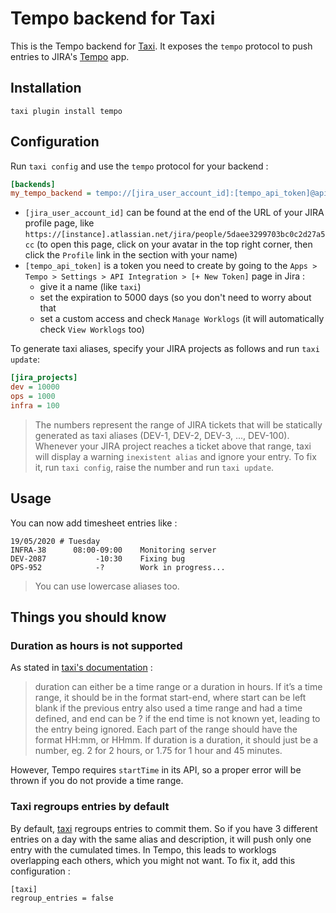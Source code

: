 Tempo backend for Taxi
======================

This is the Tempo backend for [Taxi](https://github.com/sephii/taxi). It
exposes the `tempo` protocol to push entries to JIRA's [Tempo](https://www.tempo.io) app.

Installation
------------

```shell
taxi plugin install tempo
```

Configuration
-------------

Run `taxi config` and use the `tempo` protocol for your backend :

```ini
[backends]
my_tempo_backend = tempo://[jira_user_account_id]:[tempo_api_token]@api.tempo.io/core/3/
```

* `[jira_user_account_id]` can be found at the end of the URL of your JIRA profile page, like `https://[instance].atlassian.net/jira/people/5daee3299703bc0c2d27a5cc` (to open this page, click on your avatar in the top right corner, then click the `Profile` link in the section with your name)
* `[tempo_api_token]` is a token you need to create by going to the `Apps > Tempo > Settings > API Integration > [+ New Token]` page in Jira :
    * give it a name (like `taxi`)
    * set the expiration to 5000 days (so you don't need to worry about that
    * set a custom access and check `Manage Worklogs` (it will automatically check `View Worklogs` too)

To generate taxi aliases, specify your JIRA projects as follows and run `taxi update`:

```ini
[jira_projects]
dev = 10000
ops = 1000
infra = 100
```

> The numbers represent the range of JIRA tickets that will be statically generated as taxi aliases (DEV-1, DEV-2, DEV-3, ..., DEV-100). Whenever your JIRA project reaches a ticket above that range, taxi will display a warning `inexistent alias` and ignore your entry. To fix it, run `taxi config`, raise the number and run `taxi update`.

Usage
-----

You can now add timesheet entries like :

```
19/05/2020 # Tuesday
INFRA-38      08:00-09:00    Monitoring server
DEV-2087           -10:30    Fixing bug
OPS-952            -?        Work in progress...
```

> You can use lowercase aliases too.

Things you should know
----------------------

### Duration as hours is not supported

As stated in [taxi's documentation](https://taxi-timesheets.readthedocs.io/en/master/userguide.html#timesheet-syntax) :

> duration can either be a time range or a duration in hours. If it’s a time range, it should be in the format start-end, where start can be left blank if the previous entry also used a time range and had a time defined, and end can be ? if the end time is not known yet, leading to the entry being ignored. Each part of the range should have the format HH:mm, or HHmm. If duration is a duration, it should just be a number, eg. 2 for 2 hours, or 1.75 for 1 hour and 45 minutes.

However, Tempo requires `startTime` in its API, so a proper error will be thrown if you do not provide a time range.

### Taxi regroups entries by default

By default, [taxi](https://taxi-timesheets.readthedocs.io/en/master/userguide.html#regroup-entries) regroups entries to commit them. So if you have 3 different entries on a day with the same alias and description, it will push only one entry with the cumulated times. In Tempo, this leads to worklogs overlapping each others, which you might not want. To fix it, add this configuration :

```
[taxi]
regroup_entries = false
```
